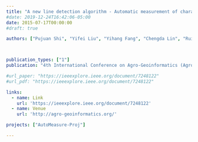 ```yaml
---
title: "A new line detection algorithm - Automatic measurement of character parameter of rapeseed plant by LSD"
#date: 2019-12-24T16:42:06-05:00
date: 2015-07-17T00:00:00
#draft: true

authors: ["Pujuan Shi", "Yifei Liu", "Yihang Fang", "Chengda Lin", "Ruifang Zhai"]



publication_types: ["1"]
publication: "4th International Conference on Agro-Geoinformatics (Agro-geoinformatics 2015), Istanbul, Turkey. (Oral)"

#url_paper: "https://ieeexplore.ieee.org/document/7248122"
#url_pdf: "https://ieeexplore.ieee.org/document/7248122"

links:
  - name: Link
    url: 'https://ieeexplore.ieee.org/document/7248122'
  - name: Venue
    url: 'http://agro-geoinformatics.org/'

projects: ["AutoMeasure-Proj"]

---
```


